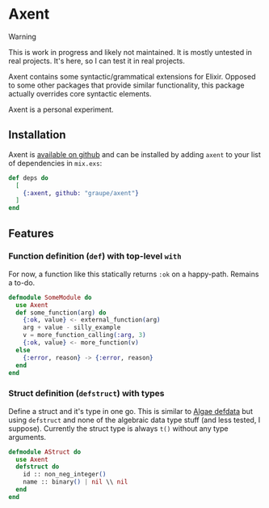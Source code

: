 # Axent

> [!WARNING]
>
> This is work in progress and likely not maintained. It is mostly untested in
> real projects. It's here, so I can test it in real projects.

Axent contains some syntactic/grammatical extensions for Elixir. Opposed to
some other packages that provide similar functionality, this package actually
overrides core syntactic elements.

Axent is a personal experiment.

## Installation

Axent is [available on github](https://github.com/graupe/axent) and can be installed
by adding `axent` to your list of dependencies in `mix.exs`:

```elixir
def deps do
  [
    {:axent, github: "graupe/axent"}
  ]
end
```

<!--MODDOC_START-->

## Features

### Function definition (`def`) with top-level `with`

For now, a function like this statically returns `:ok` on a happy-path. Remains a to-do.

```elixir
defmodule SomeModule do
  use Axent
  def some_function(arg) do
    {:ok, value} <- external_function(arg)
    arg + value - silly_example
    v = more_function_calling(:arg, 3)
    {:ok, value} <- more_function(v)
  else
    {:error, reason} -> {:error, reason}
  end
end
```

### Struct definition (`defstruct`) with types

Define a struct and it's type in one go. This is similar to [Algae
defdata](https://hexdocs.pm/algae/Algae.html#defdata/1) but using
`defstruct` and none of the algebraic data type stuff (and less tested,
I suppose). Currently the struct type is always `t()` without any type
arguments.

```elixir
defmodule AStruct do
  use Axent
  defstruct do
    id :: non_neg_integer()
    name :: binary() | nil \\ nil
  end
end
```
